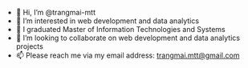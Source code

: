- 👋 Hi, I’m @trangmai-mtt
- 👀 I’m interested in web development and data analytics
- 🌱 I graduated Master of Information Technologies and Systems
- 💞️ I’m looking to collaborate on web development and data analytics projects
- 📫 Please reach me via my email address: trangmai.mtt@gmail.com
